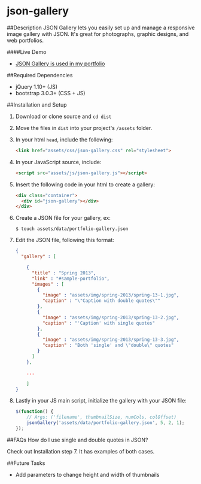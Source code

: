 json-gallery
======================

##Description
JSON Gallery lets you easily set up and manage a responsive image gallery with JSON.
It's great for photographs, graphic designs, and web portfolios.

####Live Demo
- [JSON Gallery is used in my portfolio](https://codenameyau.github.io/#portfolio)


##Required Dependencies
- jQuery 1.10+ (JS)
- bootstrap 3.0.3+ (CSS + JS)


##Installation and Setup
1. Download or clone source and `cd dist`

2. Move the files in `dist` into your project's `/assets` folder.

3. In your html `head`, include the following:

    ```html
    <link href="assets/css/json-gallery.css" rel="stylesheet">
    ```

4. In your JavaScript source, include:

    ```html
    <script src="assets/js/json-gallery.js"></script>
    ```

5. Insert the following code in your html to create a gallery:

    ```html
    <div class="container">
      <div id="json-gallery"></div>
    </div>
    ```

6. Create a JSON file for your gallery, ex:

    ```
    $ touch assets/data/portfolio-gallery.json
    ```

7. Edit the JSON file, following this format:

    ```json
    {
      "gallery" : [

        {
          "title" : "Spring 2013",
          "link" : "#sample-portfolio",
          "images" : [
            {
              "image" : "assets/img/spring-2013/spring-13-1.jpg",
              "caption" : "\"Caption with double quotes\""
            },
            {
              "image" : "assets/img/spring-2013/spring-13-2.jpg",
              "caption" : "'Caption' with single quotes"
            },
            {
              "image" : "assets/img/spring-2013/spring-13-3.jpg",
              "caption" : "Both 'single' and \"double\" quotes"
            }
          ]
        },

        ...

        ]
    }
    ```

8. Lastly in your JS main script, initialize the gallery with your JSON file:

    ```javascript
    $(function() {
        // Args: ('filename', thumbnailSize, numCols, colOffset)
        jsonGallery('assets/data/portfolio-gallery.json', 5, 2, 1);
    });
    ```

##FAQs
How do I use single and double quotes in JSON?

Check out Installation step 7. It has examples of both cases.

##Future Tasks
* Add parameters to change height and width of thumbnails
